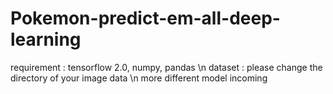 # Pokemon-predict-em-all-deep-learning
requirement : tensorflow 2.0, numpy, pandas
\n dataset : please change the directory of your image data
\n more different model incoming

